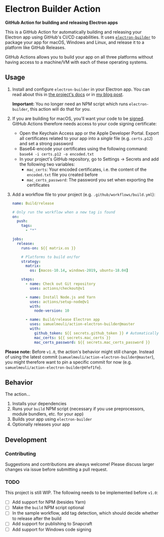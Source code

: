 # Electron Builder Action

**GitHub Action for building and releasing Electron apps**

This is a GitHub Action for automatically building and releasing your Electron app using GitHub's CI/CD capabilities. It uses [`electron-builder`](https://github.com/electron-userland/electron-builder) to package your app for macOS, Windows and Linux, and release it to a platform like GitHub Releases.

GitHub Actions allows you to build your app on all three platforms without having access to a machine/VM with each of these operating systems.

## Usage

1. Install and configure `electron-builder` in your Electron app. You can read about this in [the project's docs](https://www.electron.build) or in [my blog post](https://samuelmeuli.com/blog/2019-04-07-packaging-and-publishing-an-electron-app).

   **Important:** You no longer need an NPM script which runs `electron-builder`, this action will do that for you.

2. If you are building for macOS, you'll want your code to be [signed](https://samuelmeuli.com/blog/2019-04-07-packaging-and-publishing-an-electron-app/#code-signing). GitHub Actions therefore needs access to your code signing certificate:

   - Open the Keychain Access app or the Apple Developer Portal. Export all certificates related to your app into a _single_ file (e.g. `certs.p12`) and set a strong password
   - Base64-encode your certificates using the following command: `base64 -i certs.p12 -o encoded.txt`
   - In your project's GitHub repository, go to Settings → Secrets and add the following two variables:
     - `mac_certs`: Your encoded certificates, i.e. the content of the `encoded.txt` file you created before
     - `mac_certs_password`: The password you set when exporting the certificates

3. Add a workflow file to your project (e.g. `.github/workflows/build.yml`):

   ```yml
   name: Build/release

   # Only run the workflow when a new tag is found
   on:
     push:
       tags:
         - "*"

   jobs:
     release:
       runs-on: ${{ matrix.os }}

       # Platforms to build on/for
       strategy:
         matrix:
           os: [macos-10.14, windows-2019, ubuntu-18.04]

       steps:
         - name: Check out Git repository
           uses: actions/checkout@v1

         - name: Install Node.js and Yarn
           uses: actions/setup-node@v1
           with:
             node-version: 10

         - name: Build/release Electron app
           uses: samuelmeuli/action-electron-builder@master
           with:
             github_token: ${{ secrets.github_token }} # Automatically generated
             mac_certs: ${{ secrets.mac_certs }}
             mac_certs_password: ${{ secrets.mac_certs_password }}
   ```

**Please note:** Before `v1.0`, the action's behavior might still change. Instead of using the latest commit (`samuelmeuli/action-electron-builder@master`), you might therefore want to pin a specific commit for now (e.g. `samuelmeuli/action-electron-builder@4fef1fe`).

## Behavior

The action…

1. Installs your dependencies
2. Runs your `build` NPM script (necessary if you use preprocessors, module bundlers, etc. for your app)
3. Builds your app using `electron-builder`
4. Optionally releases your app

## Development

### Contributing

Suggestions and contributions are always welcome! Please discuss larger changes via issue before submitting a pull request.

### TODO

This project is still WIP. The following needs to be implemented before `v1.0`:

- [ ] Add support for NPM (besides Yarn)
- [ ] Make the `build` NPM script optional
- [ ] In the sample workflow, add tag detection, which should decide whether to release after the build
- [ ] Add support for publishing to Snapcraft
- [ ] Add support for Windows code signing
